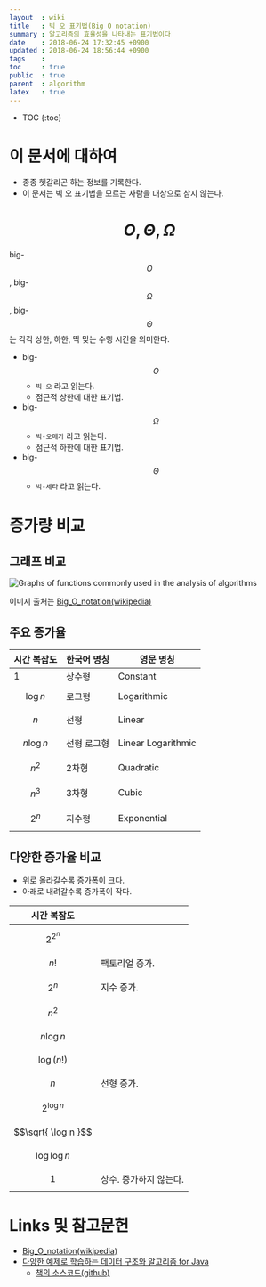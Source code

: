 ```yaml
---
layout  : wiki
title   : 빅 오 표기법(Big O notation)
summary : 알고리즘의 효율성을 나타내는 표기법이다
date    : 2018-06-24 17:32:45 +0900
updated : 2018-06-24 18:56:44 +0900
tags    : 
toc     : true
public  : true
parent  : algorithm
latex   : true
---
```

* TOC
{:toc}


# 이 문서에 대하여

* 종종 헷갈리곤 하는 정보를 기록한다.
* 이 문서는 빅 오 표기법을 모르는 사람을 대상으로 삼지 않는다.

# $$O, \Theta, \Omega$$

big-$$O$$, big-$$\Omega$$, big-$$\Theta$$는 각각 상한, 하한, 딱 맞는 수행 시간을 의미한다.

* big-$$O$$
    * `빅-오` 라고 읽는다.
    * 점근적 상한에 대한 표기법.
* big-$$\Omega$$
    * `빅-오메가` 라고 읽는다.
    * 점근적 하한에 대한 표기법.
* big-$$\Theta$$
    * `빅-세타` 라고 읽는다.

# 증가량 비교

## 그래프 비교

![Graphs of functions commonly used in the analysis of algorithms](https://user-images.githubusercontent.com/1855714/41817416-d269efb0-77d5-11e8-8220-6b8e7c9eacbc.png )

이미지 출처는 [Big_O_notation(wikipedia)](https://en.wikipedia.org/wiki/Big_O_notation )

## 주요 증가율

| 시간 복잡도  | 한국어 명칭 | 영문 명칭          |
|--------------|-------------|--------------------|
| 1            | 상수형      | Constant           |
| $$\log n$$   | 로그형      | Logarithmic        |
| $$n$$        | 선형        | Linear             |
| $$n \log n$$ | 선형 로그형 | Linear Logarithmic |
| $$n^2$$      | 2차형       | Quadratic          |
| $$n^3$$      | 3차형       | Cubic              |
| $$2^n$$      | 지수형      | Exponential        |

## 다양한 증가율 비교

* 위로 올라갈수록 증가폭이 크다.
* 아래로 내려갈수록 증가폭이 작다.

| 시간 복잡도         |                        |
|---------------------|------------------------|
| $$2^{2^n}$$         |                        |
| $$n!$$              | 팩토리얼 증가.         |
| $$2^n$$             | 지수 증가.             |
| $$n^2$$             |                        |
| $$n \log n$$        |                        |
| $$\log(n!)$$        |                        |
| $$n$$               | 선형 증가.             |
| $$2^{\log n}$$      |                        |
| $$\sqrt{ \log n }$$ |                        |
| $$\log \log n $$    |                        |
| $$1$$               | 상수. 증가하지 않는다. |


# Links 및 참고문헌

* [Big_O_notation(wikipedia)](https://en.wikipedia.org/wiki/Big_O_notation )
* [다양한 예제로 학습하는 데이터 구조와 알고리즘 for Java](http://www.insightbook.co.kr/book/programming-insight/%EB%8B%A4%EC%96%91%ED%95%9C-%EC%98%88%EC%A0%9C%EB%A1%9C-%ED%95%99%EC%8A%B5%ED%95%98%EB%8A%94-%EB%8D%B0%EC%9D%B4%ED%84%B0-%EA%B5%AC%EC%A1%B0%EC%99%80-%EC%95%8C%EA%B3%A0%EB%A6%AC%EC%A6%98-for-java )
    * [책의 소스코드(github)](https://github.com/careermonk/DataStructureAndAlgorithmsMadeEasyInJava )
